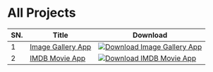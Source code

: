 # All Projects

| SN. | Title | Download |
| ------ | ------ | ------ |
| 1 | [Image Gallery App](https://github.com/mernjs/reactjs-projects/tree/master/templates/app/image-gallery-app) | [![Download Image Gallery App](https://custom-icon-badges.herokuapp.com/badge/-Download-blue?style=for-the-badge&logo=download&logoColor=white "Download Image Gallery App")](https://github.com/mernjs/reactjs-projects/raw/master/templates/app/image-gallery-app.zip) | 
| 2 | [IMDB Movie App](https://github.com/mernjs/reactjs-projects/tree/master/templates/app/imdb-movie-app) | [![Download IMDB Movie App](https://custom-icon-badges.herokuapp.com/badge/-Download-blue?style=for-the-badge&logo=download&logoColor=white "Download IMDB Movie App")](https://github.com/mernjs/reactjs-projects/raw/master/templates/app/imdb-movie-app.zip) | 

